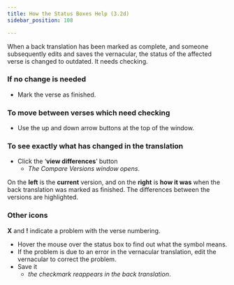 ```yaml
---
title: How the Status Boxes Help (3.2d)
sidebar_position: 108

---
```






When a back translation has been marked as complete, and someone subsequently edits and saves the vernacular, the status of the affected verse is changed to outdated. It needs checking.


### If no change is needed

- Mark the verse as finished.

### To move between verses which need checking

- Use the up and down arrow buttons at the top of the window.

### To see exactly what has changed in the translation

- Click the ‘**view differences**’ button
	- _The Compare Versions window opens_.

On the **left** is the **current** version, and on the **right** is **how it was** when the back translation was marked as finished. The differences between the versions are highlighted.


### Other icons


**X** and **!** indicate a problem with the verse numbering.

- Hover the mouse over the status box to find out what the symbol means.
- If the problem is due to an error in the vernacular translation, edit the vernacular to correct the problem.
- Save it
	- _the checkmark reappears in the back translation_.
